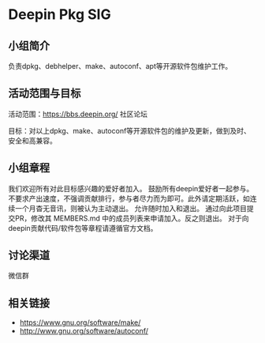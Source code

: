 <!--

请按照实际情况编辑此文件，以使内容适应您所要创建的 SIG 的实际情况，并在发起申请时删除此段注释。

请注意：

以下五段二级标题均为必须存在的段落。小组也可根据自身需求增加其它的段落和详细的描述，但不应删除此处的四个段落。

-->
# Deepin Pkg SIG

## 小组简介

负责dpkg、debhelper、make、autoconf、apt等开源软件包维护工作。

## 活动范围与目标

活动范围：https://bbs.deepin.org/    社区论坛 

目标：对以上dpkg、make、autoconf等开源软件包的维护及更新，做到及时、安全和高兼容。

## 小组章程

我们欢迎所有对此目标感兴趣的爱好者加入。
鼓励所有deepin爱好者一起参与。
不要求产出速度，不强调贡献排行，参与者尽力而为即可。此外请定期活跃，如连续一个月杳无音讯，则被认为主动退出。
允许随时加入和退出。
通过向此项目提交PR，修改其 MEMBERS.md 中的成员列表来申请加入。反之则退出。
对于向deepin贡献代码/软件包等章程请遵循官方文档。

## 讨论渠道

微信群

## 相关链接

- https://www.gnu.org/software/make/
- http://www.gnu.org/software/autoconf/
